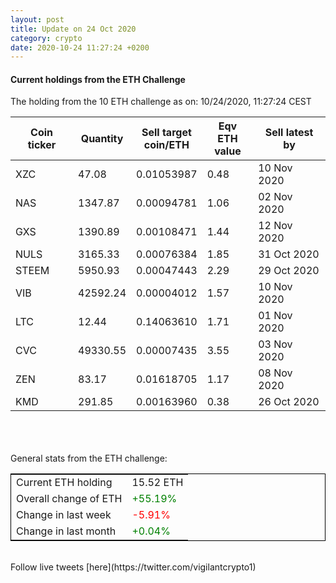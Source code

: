 ```yaml
---
layout: post
title: Update on 24 Oct 2020
category: crypto
date: 2020-10-24 11:27:24 +0200
---
```

<!-- Global site tag (gtag.js) - Google Analytics -->
<script async src="https://www.googletagmanager.com/gtag/js?id=UA-103831149-5"></script>
<script>
  window.dataLayer = window.dataLayer || [];
  function gtag(){dataLayer.push(arguments);}
  gtag('js', new Date());

  gtag('config', 'UA-103831149-5');
</script>


#### Current holdings from the ETH Challenge

The holding from the 10 ETH challenge as on: 10/24/2020, 11:27:24 CEST

|Coin ticker|Quantity|Sell target<br>coin/ETH|Eqv ETH<br>value|Sell latest by|
|-----------|--------|-----------|-----------|--------------|
XZC|47.08|  0.01053987|0.48|10 Nov 2020|
NAS|1347.87|  0.00094781|1.06|02 Nov 2020|
GXS|1390.89|  0.00108471|1.44|12 Nov 2020|
NULS|3165.33|  0.00076384|1.85|31 Oct 2020|
STEEM|5950.93|  0.00047443|2.29|29 Oct 2020|
VIB|42592.24|  0.00004012|1.57|10 Nov 2020|
LTC|12.44|  0.14063610|1.71|01 Nov 2020|
CVC|49330.55|  0.00007435|3.55|03 Nov 2020|
ZEN|83.17|  0.01618705|1.17|08 Nov 2020|
KMD|291.85|  0.00163960|0.38|26 Oct 2020|

<br>
<br>
<br>
General stats from the ETH challenge:

<table style="border:1px solid black;margin-left:auto;margin-right:auto;">
	<tbody>
	<tr>
		<td>Current ETH holding</td>
		<td>     15.52 ETH</td>
	</tr>
	<tr>
		<td>Overall change of ETH</td>
		<td><font color="green">+55.19%</font></td>
	</tr>
	<tr>
		<td>Change in last week</td>
		<td><font color="red">-5.91%</font></td>
	</tr>
	<tr>
		<td>Change in last month</td>
		<td><font color="green">+0.04%</font></td>
	</tr>
	</tbody>
</table>

<br>
Follow live tweets [here](https://twitter.com/vigilantcrypto1)
<br>
<br>